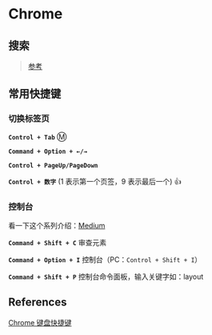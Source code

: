 # Chrome

## 搜索

> [参考](https://www.jeffjade.com/2017/05/01/122-how-to-better-use-google_chrome/#%E6%90%9C%E7%B4%A2%E6%8A%80%E5%B7%A7%E7%AF%87)

## 常用快捷键

### 切换标签页

**`Control + Tab`** :m:

**`Command + Option + ←/→`**

**`Control + PageUp/PageDown`**

**`Control + 数字`** (1 表示第一个页签，9 表示最后一个) :+1:

### 控制台

看一下这个系列介绍：[Medium](https://medium.com/@tomsu)

**`Command + Shift + C`** 审查元素

**`Command + Option + I`** 控制台（PC：`Control + Shift + I`）

**`Command + Shift + P`** 控制台命令面板，输入关键字如：layout

## References

[Chrome 键盘快捷键](https://support.google.com/chrome/answer/157179?hl=zh-Hans)
